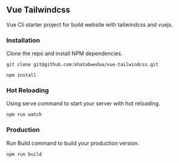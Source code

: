 ## Vue Tailwindcss

Vue Cli starter project for build website with tailwindcss and vuejs.

### Installation

Clone the repo and install NPM dependencies.

```shell
git clone git@github.com:khatabwedaa/vue-tailwindcss.git

npm install
```

### Hot Reloading

Using serve command to start your server with hot reloading.

```shell
npm run watch
```

### Production

Run Build command to build your production version.

```shell
npm run build
```
